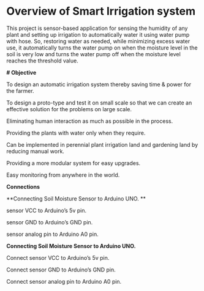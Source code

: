 # Overview of Smart Irrigation system 

This project is sensor-based application for sensing the humidity of any plant and setting up irrigation to automatically water it using water pump with hose. So, restoring water as needed, while minimizing excess water use, it automatically turns the water pump on when the moisture level in the soil is very low and turns the water pump off when the moisture level reaches the threshold value. 


**# Objective**


To design an automatic irrigation system thereby saving time & power for the farmer.

To design a proto-type and test it on small scale so that we can create an effective solution for the problems on large scale.

Eliminating human interaction as much as possible in the process.

Providing the plants with water only when they require.

Can be implemented in perennial plant irrigation land and gardening land by reducing manual work. 

Providing a more modular system for easy upgrades.

Easy monitoring from anywhere in the world.



**Connections**




**Connecting Soil Moisture Sensor to Arduino UNO. **

sensor VCC to Arduino’s 5v pin.

sensor GND to Arduino’s GND pin.

sensor analog pin to Arduino A0 pin.




**Connecting Soil Moisture Sensor to Arduino UNO.**

Connect sensor VCC to Arduino’s 5v pin.

Connect sensor GND to Arduino’s GND pin.

Connect sensor analog pin to Arduino A0 pin.



